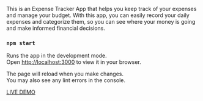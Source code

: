 This is an Expense Tracker App that helps you keep track of your expenses and manage your budget. With this app, you can easily record your daily expenses and categorize them, so you can see where your money is going and make informed financial decisions.

### `npm start`

Runs the app in the development mode.\
Open [http://localhost:3000](http://localhost:3000) to view it in your browser.

The page will reload when you make changes.\
You may also see any lint errors in the console.

[LIVE DEMO](https://berkaysson.github.io/expense-tracker-app/)
